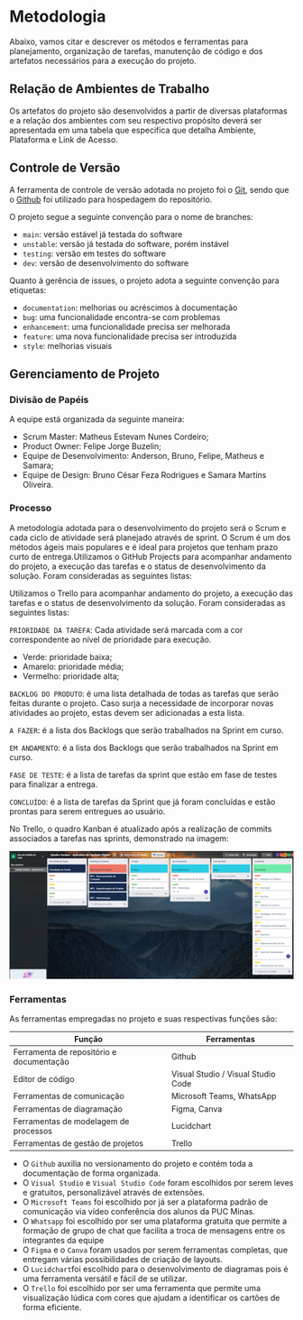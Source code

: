 
# Metodologia

Abaixo, vamos citar e descrever os métodos e ferramentas para planejamento, organização de tarefas, manutenção de código e dos artefatos necessários para a execução do projeto.


## Relação de Ambientes de Trabalho

Os artefatos do projeto são desenvolvidos a partir de diversas plataformas e a relação dos ambientes com seu respectivo propósito deverá ser apresentada em uma tabela que especifica que detalha Ambiente, Plataforma e Link de Acesso. 


## Controle de Versão

A ferramenta de controle de versão adotada no projeto foi o
[Git](https://git-scm.com/), sendo que o [Github](https://github.com)
foi utilizado para hospedagem do repositório.

O projeto segue a seguinte convenção para o nome de branches:

- `main`: versão estável já testada do software
- `unstable`: versão já testada do software, porém instável
- `testing`: versão em testes do software
- `dev`: versão de desenvolvimento do software

Quanto à gerência de issues, o projeto adota a seguinte convenção para
etiquetas:

- `documentation`: melhorias ou acréscimos à documentação
- `bug`: uma funcionalidade encontra-se com problemas
- `enhancement`: uma funcionalidade precisa ser melhorada
- `feature`: uma nova funcionalidade precisa ser introduzida
- `style`: melhorias visuais


## Gerenciamento de Projeto

### Divisão de Papéis

A equipe está organizada da seguinte maneira:
- Scrum Master: Matheus Estevam Nunes Cordeiro;
- Product Owner: Felipe Jorge Buzelin;
- Equipe de Desenvolvimento: Anderson, Bruno, Felipe, Matheus e Samara;
- Equipe de Design: Bruno César Feza Rodrigues e Samara Martins Oliveira.

### Processo
A metodologia adotada para o desenvolvimento do projeto será o Scrum e cada ciclo de atividade será planejado através de sprint. O Scrum é um dos métodos ágeis mais populares e é ideal para projetos que tenham prazo curto de entrega.Utilizamos o GitHub Projects para acompanhar andamento do projeto, a execução das tarefas e o status de desenvolvimento da solução. Foram consideradas as seguintes listas:

Utilizamos o Trello para acompanhar andamento do projeto, a execução das tarefas e o status de desenvolvimento da solução. Foram consideradas as seguintes listas:

`PRIORIDADE DA TAREFA`: Cada atividade será marcada com a cor correspondente ao nível de prioridade para execução.
- Verde: prioridade baixa;
- Amarelo: prioridade média;
- Vermelho: prioridade alta;

`BACKLOG DO PRODUTO`: é uma lista detalhada de todas as tarefas que serão feitas durante o projeto. Caso surja a necessidade de incorporar novas atividades ao projeto, estas devem ser adicionadas a esta lista.

`A FAZER`: é a lista dos Backlogs que serão trabalhados na Sprint em curso.

`EM ANDAMENTO`: é a lista dos Backlogs que serão trabalhados na Sprint em curso.

`FASE DE TESTE`: é a lista de tarefas da sprint que estão em fase de testes para finalizar a entrega.

`CONCLUÍDO`: é a lista de tarefas da Sprint que já foram concluídas e estão prontas para serem entregues ao usuário.

No Trello, o quadro Kanban é atualizado após a realização de commits associados a tarefas nas sprints, demonstrado na imagem:

![Project Backlog](https://github.com/ICEI-PUC-Minas-PMV-ADS/pmv-ads-2023-1-e3-proj-mov-t3-grupo3/blob/main/docs/img/TRELLO.PNG?raw=true)



### Ferramentas

As ferramentas empregadas no projeto e suas respectivas funções são:

|Função     |Ferramentas          |
|-----------|---------------------|
|Ferramenta de repositório e documentação | Github |
|Editor de código |Visual Studio /  Visual Studio Code|
|Ferramentas de comunicação | Microsoft Teams, WhatsApp |
|Ferramentas de diagramação | Figma, Canva|
|Ferramentas de modelagem de processos | Lucidchart |
|Ferramentas de gestão de projetos |Trello | 

- O `Github` auxilia no versionamento do projeto e contém toda a documentação de forma organizada.
- O `Visual Studio` e `Visual Studio Code` foram escolhidos por serem leves e gratuitos, personalizável através de extensões.
- O `Microsoft Teams` foi escolhido por já ser a plataforma padrão de comunicação via vídeo conferência dos alunos da PUC Minas.
- O `Whatsapp` foi escolhido por ser uma plataforma gratuita que permite a formação de grupo de chat que facilita a troca de mensagens entre os integrantes da equipe
- O `Figma` e o `Canva` foram usados por serem ferramentas completas, que entregam várias possibilidades de criação de layouts.
- O `Lucidchart`foi escolhido para o desenvolvimento de diagramas pois é uma ferramenta versátil e fácil de se utilizar.
- O `Trello` foi escolhido por ser uma ferramenta que permite uma visualização lúdica com cores que ajudam a identificar os cartões de forma eficiente.

